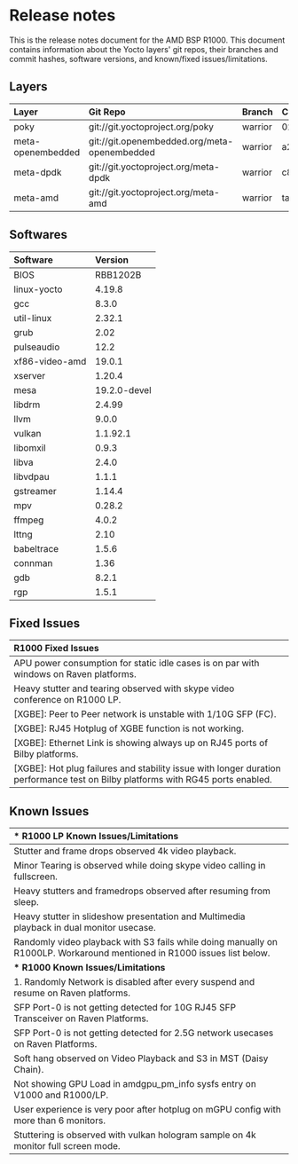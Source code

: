 # Release notes

This is the release notes document for the AMD BSP R1000. This document
contains information about the Yocto layers' git repos, their branches
and commit hashes, software versions, and known/fixed issues/limitations.

## Layers
| Layer             | Git Repo                                     | Branch  | Commit Hash                              |
|:------------------|:---------------------------------------------|:--------|:-----------------------------------------|
| poky              | git://git.yoctoproject.org/poky              | warrior | 023ff85a9ae94331926e923b346fd8a349881e63 |
| meta-openembedded | git://git.openembedded.org/meta-openembedded | warrior | a24acf94d48d635eca668ea34598c6e5c857e3f8 |
| meta-dpdk         | git://git.yoctoproject.org/meta-dpdk         | warrior | c8c30c2c4e2f36b4a55a69a475fe774015423705 |
| meta-amd          | git://git.yoctoproject.org/meta-amd          | warrior | tags/warrior-r1000-ga-202002                                     |

## Softwares
| Software       | Version      |
|:---------------|:-------------|
| BIOS           | RBB1202B     |
| linux-yocto    | 4.19.8       |
| gcc            | 8.3.0        |
| util-linux     | 2.32.1       |
| grub           | 2.02         |
| pulseaudio     | 12.2         |
| xf86-video-amd | 19.0.1       |
| xserver        | 1.20.4       |
| mesa           | 19.2.0-devel |
| libdrm         | 2.4.99       |
| llvm           | 9.0.0        |
| vulkan         | 1.1.92.1     |
| libomxil       | 0.9.3        |
| libva          | 2.4.0        |
| libvdpau       | 1.1.1        |
| gstreamer      | 1.14.4       |
| mpv            | 0.28.2       |
| ffmpeg         | 4.0.2        |
| lttng          | 2.10         |
| babeltrace     | 1.5.6        |
| connman        | 1.36         |
| gdb            | 8.2.1        |
| rgp            | 1.5.1        |

## Fixed Issues
| R1000 Fixed Issues                                                                                                              |
|:--------------------------------------------------------------------------------------------------------------------------------|
| APU power consumption for static idle cases is on par with windows on Raven platforms.                                          |
| Heavy stutter and tearing observed with skype video conference on R1000 LP.                                                     |
| [XGBE]: Peer to Peer network is unstable with 1/10G SFP (FC).                                                                   |
| [XGBE]: RJ45 Hotplug of XGBE function is not working.                                                                           |
| [XGBE]: Ethernet Link is showing always up on RJ45 ports of Bilby platforms.                                                    |
| [XGBE]: Hot plug failures and stability issue with longer duration performance test on Bilby platforms with RG45 ports enabled. |

## Known Issues
| __* R1000 LP Known Issues/Limitations__                                                                                  |
|:-------------------------------------------------------------------------------------------------------------------------|
| Stutter and frame drops observed 4k video playback.                                                                      |
| Minor Tearing is observed while doing skype video calling in fullscreen.                                                 |
| Heavy stutters and framedrops observed after resuming from sleep.                                                        |
| Heavy stutter in slideshow presentation and Multimedia playback in dual monitor usecase.                                 |
| Randomly video playback with S3 fails while doing manually on R1000LP. Workaround mentioned in R1000 issues list below.  |
| __* R1000 Known Issues/Limitations__                                                                                     |
| 1. Randomly Network is disabled after every suspend and resume on Raven platforms.                                       |
| SFP Port-0 is not getting detected for 10G RJ45 SFP Transceiver on Raven Platforms.                                      |
| SFP Port-0 is not getting detected for 2.5G network usecases on Raven Platforms.                                         |
| Soft hang observed on Video Playback and S3 in MST (Daisy Chain).                                                        |
| Not showing GPU Load in amdgpu_pm_info sysfs entry on V1000 and R1000/LP.                                                |
| User experience is very poor after hotplug on mGPU config with more than 6 monitors.                                     |
| Stuttering is observed with vulkan hologram sample on 4k monitor full screen mode.                                       |
